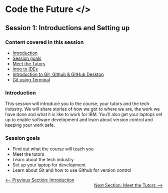 # Code the Future </>

## Session 1: Introductions and Setting up

### Content covered in this session

- [Introduction](#Introduction)
- [Session goals](#Session-goals)
- [Meet the Tutors](Meet_the_tutors.md)
- [Intro to IDEs](intro_to_ide.md)
- [Introduction to Git, Github & GitHub Desktop](intro_to_github.md)
- [Git using Terminal](git_and_terminal.md)

### Introduction

This session will introduce you to the course, your tutors and the tech industry.
We will share stories of how we got to where we are, the work we have done and
what it is like to work for IBM.
You'll also get your laptops set up to enable software development and learn
about version control and keeping your work safe.

### Session goals

- Find out what the course will teach you
- Meet the tutors
- Learn about the tech industry
- Set up your laptop for development
- Learn about Git and how to use Github for version control

<div style="width: 100%">
<a href='../README.md' ><-- Previous Section: Introduction</a>
<div align="right"><a  href='Meet_the_tutors.md'>Next Section: Meet the Tutors --></a></div>
</div>
